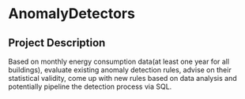 # AnomalyDetectors

## Project Description

Based on monthly energy consumption data(at least one year for all buildings), evaluate existing anomaly detection rules, advise on their statistical validity, come up with new rules based on data analysis and potentially pipeline the detection process via SQL.
